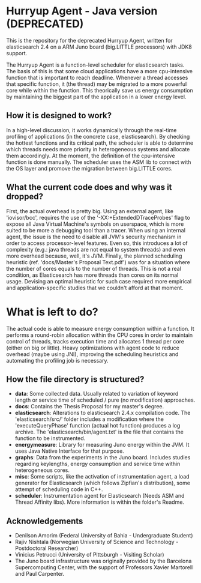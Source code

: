 # Hurryup Agent - Java version (DEPRECATED)
This is the repository for the deprecated Hurryup Agent, written for elasticsearch 2.4 on a ARM Juno board (big.LITTLE processors) with JDK8 support.

The Hurryup Agent is a function-level scheduler for elasticsearch tasks. The basis of this is that some cloud applications have a more cpu-intensive function that is important to reach deadline. Whenever a thread accesses that specific function, it (the thread) may be migrated to a more powerful core while within the function. This theorically save us energy consumption by maintaining the biggest part of the application in a lower energy level. 

## How it is designed to work?
In a high-level discussion, it works dynamically through the real-time profiling of applications (in the concrete case, elasticsearch). By checking the hottest functions and its critical path, the scheduler is able to determine which threads needs more priority in heterogeneous systems and allocate them accordingly.
At the moment, the definition of the cpu-intensive function is done manually. The scheduler uses the ASM lib to connect with the OS layer and promove the migration between big.LITTLE cores.

## What the current code does and why was it dropped?
First, the actual overhead is pretty big. Using an external agent, like 'iovisor/bcc', requires the use of the '-XX:+ExtendedDTraceProbes' flag to expose all Java Virtual Machine's symbols on userspace, which is more suited to be more a debugging tool than a tracer.
When using an internal agent, the issue is the need to disable all JVM's security mechanism in order to access processor-level features. Even so, this introduces a lot of complexity (e.g.: java threads are not equal to system threads) and even more overhead because, well, it's JVM. 
Finally, the planned scheduling heuristic (ref. 'docs/Master's Proposal Text.pdf') was for a situation where the number of cores equals to the number of threads. This is not a real condition, as Elasticsearch has more threads than cores on its normal usage. Devising an optimal heuristic for such case required more empirical and application-specific studies that we couldn't afford at that moment.

# What is left to do?
The actual code is able to measure energy consumption within a function. It performs a round-robin allocation within the CPU cores in order to maintain control of threads, tracks execution time and allocates 1 thread per core (either on big or little).
Heavy optimizations with agent code to reduce overhead (maybe using JNI), improving the scheduling heuristics and automating the profiling job is necessary.

## How the file directory is structured?
* **data**: Some collected data. Usually related to variation of keyword length or service time of scheduled / pure (no modification) approaches.
* **docs**: Contains the Thesis Proposal for my master's degree.
* **elasticsearch**: Alterations to elasticsearch 2.4.x compilation code. The 'elasticsearch/src/' folder includes a modification where the 'executeQueryPhase' function (actual hot function) produces a log archive. The 'elasticsearch/bin/agent.txt' is the file that contains the function to be instrumented. 
* **energymeasure**: Library for measuring Juno energy within the JVM. It uses Java Native Interface for that purpose.
* **graphs**: Data from the experiments in the Juno board. Includes studies regarding keylengths, energy consumption and service time within heterogeneous cores.
* **misc**: Some scripts, like the activation of instrumentation agent, a load generator for Elasticsearch (which follows Zipfian's distribution), some attempt of scheduling code in C++.
* **scheduler**: Instrumentation agent for Elasticsearch (Needs ASM and Thread Affinity libs). More information is within the folder's Readme.

## Acknowledgements
* Denilson Amorim (Federal University of Bahia - Undergraduate Student)
* Rajiv Nishtala (Norwegian University of Science and Technology - Postdoctoral Researcher)
* Vinicius Petrucci (University of Pittsburgh - Visiting Scholar) 
* The Juno board infrastructure was originally provided by the Barcelona Supercomputing Center, with the support of Professors Xavier Martorell and Paul Carpenter.
